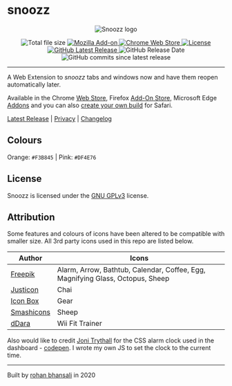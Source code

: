 # snoozz

<p align="center">
  <img src="https://i.imgur.com/RfUuNja.gif" alt="Snoozz logo"/>
</p>

<div align="center">
	<img src="https://img.shields.io/badge/crx%20size-56.4kb-brightgreen" alt="Total file size">
	<a target="_blank" href="https://addons.mozilla.org/en-US/firefox/addon/snoozz/">
		<img src="https://img.shields.io/amo/v/snoozz?color=orange&logo=firefox-browser&label=firefox%20add-on" alt="Mozilla Add-on">
		</a>
	<a target="_blank" href="https://chrome.google.com/webstore/detail/snoozz-snooze-tabs-window/lklendgldejcnkkaldoggoapclkepgfb">
		<img src="https://img.shields.io/chrome-web-store/v/lklendgldejcnkkaldoggoapclkepgfb?logo=google-chrome&color=yellow&logoColor=white" alt="Chrome Web Store">
	</a>
	<a href="https://github.com/rohanb10/snoozz-tab-snoozing/blob/master/LICENSE">
		<img src="https://img.shields.io/github/license/rohanb10/snoozz-tab-snoozing?color=lightgrey" alt="License">
	</a>
</div>
<div align="center">
	<a href="https://github.com/rohanb10/snoozz-tab-snoozing/releases/latest/">
		<img alt="GitHub Latest Release" src="https://img.shields.io/github/v/release/rohanb10/snoozz-tab-snoozing?label=latest%20release">
	</a>
	<img alt="GitHub Release Date" src="https://img.shields.io/github/release-date/rohanb10/snoozz-tab-snoozing?color=red">
	<img alt="GitHub commits since latest release" src="https://img.shields.io/github/commits-since/rohanb10/snoozz-tab-snoozing/latest?color=9cf">
</div>


-------------


A Web Extension to *snoozz* tabs and windows now and have them reopen automatically later. 

Available in the Chrome [Web Store](https://chrome.google.com/webstore/detail/snoozz-snooze-tabs-window/lklendgldejcnkkaldoggoapclkepgfb), Firefox [Add-On Store](https://addons.mozilla.org/en-US/firefox/addon/snoozz/), Microsoft Edge [Addons]() and you can also [create your own build](https://github.com/rohanb10/snoozz-tab-snoozing/blob/master/docs/safari.md) for Safari.

[Latest Release](https://github.com/rohanb10/snoozz-tab-snoozing/releases/latest/) | [Privacy](https://github.com/rohanb10/snoozz-tab-snoozing/blob/master/docs/PRIVACY.md) | [Changelog](https://github.com/rohanb10/snoozz-tab-snoozing/blob/master/docs/changelog.md)



## Colours

Orange: `#F3B845` | Pink: `#DF4E76`

## License

Snoozz is licensed under the [GNU GPLv3](https://github.com/rohanb10/snoozz-tab-snoozing/blob/master/LICENSE) license.

## Attribution
Some features and colours of icons have been altered to be compatible with smaller size. All 3rd party icons used in this repo are listed below.

| Author | Icons |
|--|--|
| [Freepik](https://www.flaticon.com/authors/freepik) | Alarm, Arrow, Bathtub, Calendar, Coffee, Egg, Magnifying Glass, Octopus, Sheep
| [Justicon](https://dribbble.com/Justicon) | Chai
| [Icon Box](https://www.flaticon.com/authors/icon-box) | Gear
| [Smashicons](https://smashicons.com/) | Sheep
| [dDara](https://www.flaticon.com/authors/ddara) | Wii Fit Trainer

Also would like to credit [Joni Trythall](https://jonitrythall.com/) for the CSS alarm clock used in the dashboard - [codepen](https://codepen.io/jonitrythall/pen/slvmi). I wrote my own JS to set the clock to the current time.


------


Built by [rohan bhansali](https://rohan.xyz) in 2020